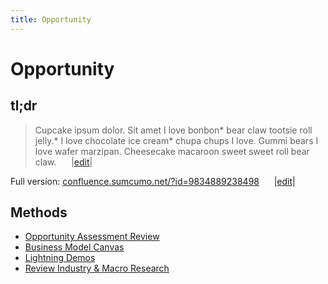 ```yaml
---
title: Opportunity
---
```


# Opportunity

## tl;dr

> Cupcake ipsum dolor. Sit amet I love bonbon* bear claw tootsie roll jelly.* I love chocolate ice cream* chupa chups I love. Gummi bears I love wafer marzipan. Cheesecake macaroon sweet sweet roll bear claw.  &nbsp;&nbsp;&nbsp;&nbsp; |[edit](#)|

Full version: [confluence.sumcumo.net/?id=9834889238498](#) &nbsp;&nbsp;&nbsp;&nbsp; |[edit](#)|

## Methods

- [Opportunity Assessment Review](#)
- [Business Model Canvas](#)
- [Lightning Demos](#)
- [Review Industry & Macro Research](#)
